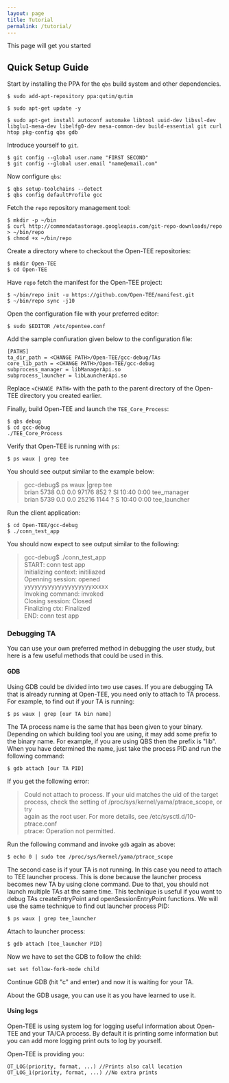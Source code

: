 ```yaml
---
layout: page
title: Tutorial
permalink: /tutorial/
---
```


This page will get you started

## Quick Setup Guide

Start by installing the PPA for the `qbs` build system and other dependencies.

    $ sudo add-apt-repository ppa:qutim/qutim

    $ sudo apt-get update -y

    $ sudo apt-get install autoconf automake libtool uuid-dev libssl-dev libglu1-mesa-dev libelfg0-dev mesa-common-dev build-essential git curl htop pkg-config qbs gdb


Introduce yourself to `git`. 

    $ git config --global user.name "FIRST SECOND"
    $ git config --global user.email "name@email.com"


Now configure `qbs`:

    $ qbs setup-toolchains --detect
    $ qbs config defaultProfile gcc


Fetch the `repo` repository management tool:

	$ mkdir -p ~/bin
    $ curl http://commondatastorage.googleapis.com/git-repo-downloads/repo > ~/bin/repo
    $ chmod +x ~/bin/repo


Create a directory where to checkout the Open-TEE repositories:

    $ mkdir Open-TEE
    $ cd Open-TEE

Have `repo` fetch the manifest for the Open-TEE project:

    $ ~/bin/repo init -u https://github.com/Open-TEE/manifest.git
    $ ~/bin/repo sync -j10

Open the configuration file with your preferred editor: 

    $ sudo $EDITOR /etc/opentee.conf

Add the sample confiuration given below to the configuration file:

    [PATHS]
    ta_dir_path = <CHANGE PATH>/Open-TEE/gcc-debug/TAs
    core_lib_path = <CHANGE PATH>/Open-TEE/gcc-debug
    subprocess_manager = libManagerApi.so
    subprocess_launcher = libLauncherApi.so

Replace `<CHANGE PATH>` with the path to the parent directory of the Open-TEE directory you created earlier.

Finally, build Open-TEE and launch the `TEE_Core_Process`:

    $ qbs debug
    $ cd gcc-debug
    ./TEE_Core_Process

Verify that Open-TEE is running with `ps`:  

    $ ps waux | grep tee

You should see output similar to the example below:

> gcc-debug$ ps waux |grep tee  
> brian     5738  0.0  0.0  97176   852 ?        Sl   10:40   0:00 tee_manager  
> brian     5739  0.0  0.0  25216  1144 ?        S    10:40   0:00 tee_launcher  

Run the client application:

	$ cd Open-TEE/gcc-debug
    $ ./conn_test_app

You should now expect to see output similar to the following:

> gcc-debug$ ./conn_test_app  
> START: conn test app  
> Initializing context: initiliazed  
> Openning session: opened  
> yyyyyyyyyyyyyyyyyyyyxxxxx  
> Invoking command: invoked  
> Closing session: Closed  
> Finalizing ctx: Finalized  
> END: conn test app

### Debugging TA 
You can use your own preferred method in debugging the user study, but
here is a few useful methods that could be used in this. 

#### GDB
Using GDB could be divided into two use cases. If you are debugging TA
that is already running at Open-TEE, you need only to attach to TA
process. For example, to find out if your TA is running:

~~~
$ ps waux | grep [our TA bin name]
~~~

The TA process name is the same that has been given to your binary.
Depending on which building tool you are using, it may add some prefix
to the binary name. For example, if you are using QBS then the prefix
is "lib". When you have determined the name, just take the process PID and run
the following command: 

~~~
$ gdb attach [our TA PID]
~~~

If you get the following error:

> Could not attach to process.  If your uid matches the uid of the target  
> process, check the setting of /proc/sys/kernel/yama/ptrace_scope, or try  
> again as the root user.  For more details, see /etc/sysctl.d/10-ptrace.conf  
> ptrace: Operation not permitted.  

Run the following command and invoke `gdb` again as above:

    $ echo 0 | sudo tee /proc/sys/kernel/yama/ptrace_scope 


The second case is if your TA is not running. In this case you need to
attach to TEE launcher process. This is done because the launcher
process becomes new TA by using clone command. Due to that, you should not launch multiple
TAs at the same time. This technique is useful if you want to debug
TAs createEntryPoint and openSessionEntryPoint functions. We will use
the same technique to find out launcher process PID:

~~~
$ ps waux | grep tee_launcher
~~~

Attach to launcher process:

~~~
$ gdb attach [tee_launcher PID]
~~~

Now we have to set the GDB to follow the child:

~~~
set set follow-fork-mode child
~~~

Continue GDB (hit "c" and enter) and now it is waiting for your TA. 

About the GDB usage, you can use it as you have learned to use it. 

#### Using logs
Open-TEE is using system log for logging useful information about
Open-TEE and your TA/CA process. By default it is printing some
information but you can add more logging print outs to log by
yourself. 

Open-TEE is providing you: 

~~~
OT_LOG(priority, format, ...) //Prints also call location
OT_LOG_1(priority, format, ...) //No extra prints
~~~


